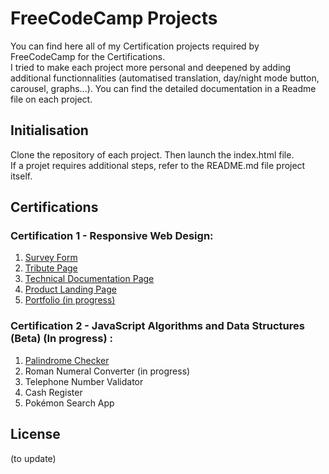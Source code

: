 ﻿# FreeCodeCamp Projects
 
You can find here all of my Certification projects required by FreeCodeCamp for the Certifications. \
I tried to make each project more personal and deepened by adding additional functionnalities (automatised translation, day/night mode button, carousel, graphs...).
You can find the detailed documentation in a Readme file on each project. 

## Initialisation 
Clone the repository of each project. Then launch the index.html file. \
If a projet requires additional steps, refer to the README.md file project itself.

## Certifications
### Certification 1 - Responsive Web Design: 
1. [Survey Form](https://github.com/Lrigami/FreeCodeCamp-Projects/tree/main/Certif-ResponsiveWebDesign/FirstProject-SurveyForm)
2. [Tribute Page](https://github.com/Lrigami/FreeCodeCamp-Projects/tree/main/Certif-ResponsiveWebDesign/SecondProject-TributePage)
3. [Technical Documentation Page](https://github.com/Lrigami/FreeCodeCamp-Projects/tree/main/Certif-ResponsiveWebDesign/ThirdProject-TechnicalDocumentationPage)
4. [Product Landing Page](https://github.com/Lrigami/FreeCodeCamp-Projects/tree/main/Certif-ResponsiveWebDesign/FourthProject-ProductLandingPage)
5. [Portfolio (in progress)](https://github.com/Lrigami/Lrigami.github.io)

### Certification 2 - JavaScript Algorithms and Data Structures (Beta) (In progress) :
1. [Palindrome Checker](https://github.com/Lrigami/FreeCodeCamp-Projects/tree/main/Certif-JavaScriptAlgorithmsAndDataStructures/FirstProject-PalindromeChecker)
2. Roman Numeral Converter (in progress)
3. Telephone Number Validator
4. Cash Register
5. Pokémon Search App

## License
(to update)
